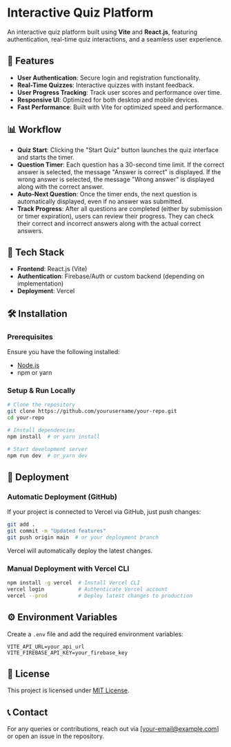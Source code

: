 # Interactive Quiz Platform

An interactive quiz platform built using **Vite** and **React.js**, featuring authentication, real-time quiz interactions, and a seamless user experience.

## 🚀 Features
- **User Authentication**: Secure login and registration functionality.
- **Real-Time Quizzes**: Interactive quizzes with instant feedback.
- **User Progress Tracking**: Track user scores and performance over time.
- **Responsive UI**: Optimized for both desktop and mobile devices.
- **Fast Performance**: Built with Vite for optimized speed and performance.

## 📊 Workflow
- **Quiz Start**: Clicking the "Start Quiz" button launches the quiz interface and starts the timer.
- **Question Timer**: Each question has a 30-second time limit.
    If the correct answer is selected, the message "Answer is correct" is displayed.
    If the wrong answer is selected, the message "Wrong answer" is displayed along with the correct answer.
- **Auto-Next Question**: Once the timer ends, the next question is automatically displayed, even if no answer was submitted.
- **Track Progress**: After all questions are completed (either by submission or timer expiration), users can review their progress.
    They can check their correct and incorrect answers along with the actual correct answers.

## 📂 Tech Stack
- **Frontend**: React.js (Vite)
- **Authentication**: Firebase/Auth or custom backend (depending on implementation)
- **Deployment**: Vercel

## 🛠 Installation
### Prerequisites
Ensure you have the following installed:
- [Node.js](https://nodejs.org/)
- npm or yarn

### Setup & Run Locally
```sh
# Clone the repository
git clone https://github.com/yourusername/your-repo.git
cd your-repo

# Install dependencies
npm install  # or yarn install

# Start development server
npm run dev  # or yarn dev
```

## 🚀 Deployment
### **Automatic Deployment (GitHub)**
If your project is connected to Vercel via GitHub, just push changes:
```sh
git add .
git commit -m "Updated features"
git push origin main  # or your deployment branch
```
Vercel will automatically deploy the latest changes.

### **Manual Deployment with Vercel CLI**
```sh
npm install -g vercel  # Install Vercel CLI
vercel login           # Authenticate Vercel account
vercel --prod          # Deploy latest changes to production
```

## ⚙️ Environment Variables
Create a `.env` file and add the required environment variables:
```env
VITE_API_URL=your_api_url
VITE_FIREBASE_API_KEY=your_firebase_key
```

## 📜 License
This project is licensed under [MIT License](LICENSE).

## 📞 Contact
For any queries or contributions, reach out via [your-email@example.com] or open an issue in the repository.

